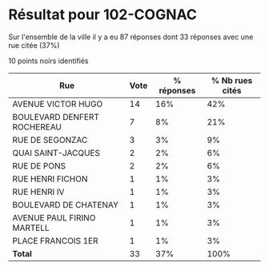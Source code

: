 # Résultat pour 102-COGNAC

Sur l'ensemble de la ville il y a eu 87 réponses dont 33 réponses avec une rue citée (37%)

10 points noirs identifiés

| Rue | Vote | % réponses | % Nb rues cités|
|-----|------|------------|----------------|
| AVENUE VICTOR HUGO | 14 | 16% | 42%|
| BOULEVARD DENFERT ROCHEREAU | 7 | 8% | 21%|
| RUE DE SEGONZAC | 3 | 3% | 9%|
| QUAI SAINT-JACQUES | 2 | 2% | 6%|
| RUE DE PONS | 2 | 2% | 6%|
| RUE HENRI FICHON | 1 | 1% | 3%|
| RUE HENRI IV | 1 | 1% | 3%|
| BOULEVARD DE CHATENAY | 1 | 1% | 3%|
| AVENUE PAUL FIRINO MARTELL | 1 | 1% | 3%|
| PLACE FRANCOIS 1ER | 1 | 1% | 3%|
| **Total** | 33 | 37% | 100%|
